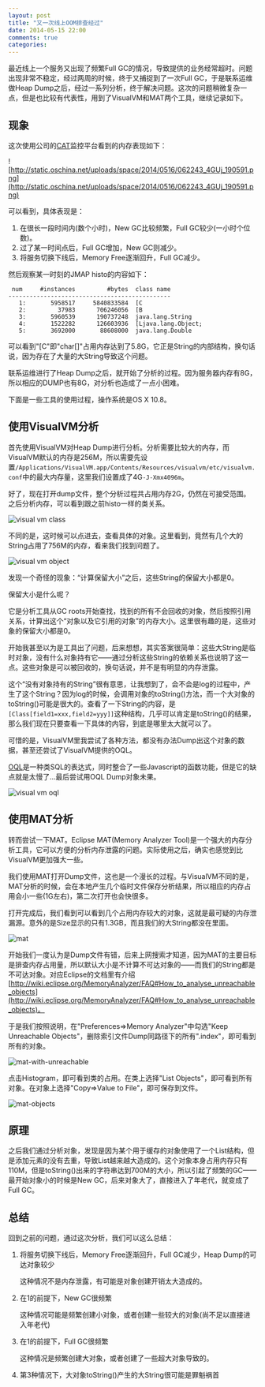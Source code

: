 ```yaml
---
layout: post
title: "又一次线上OOM排查经过"
date: 2014-05-15 22:00
comments: true
categories: 
---
```

最近线上一个服务又出现了频繁Full GC的情况，导致提供的业务经常超时。问题出现非常不稳定，经过两周的时候，终于又捕捉到了一次Full GC，于是联系运维做Heap Dump之后，经过一系列分析，终于解决问题。这次的问题稍微复杂一点，但是也比较有代表性，用到了VisualVM和MAT两个工具，继续记录如下。

<!--more-->

## 现象

这次使用公司的[CAT](https://github.com/dianping/cat)监控平台看到的内存表现如下：

![http://static.oschina.net/uploads/space/2014/0516/062243_4GUj_190591.png](http://static.oschina.net/uploads/space/2014/0516/062243_4GUj_190591.png)

可以看到，具体表现是：

1. 在很长一段时间内(数个小时)，New GC比较频繁，Full GC较少(一小时个位数)。
2. 过了某一时间点后，Full GC增加，New GC则减少。
3. 将服务切换下线后，Memory Free逐渐回升，Full GC减少。

然后观察某一时刻的JMAP histo的内容如下：

```
 num     #instances         #bytes  class name
----------------------------------------------
   1:       5958517     5840833584  [C
   2:         37983      706246056  [B
   3:       5960539      190737248  java.lang.String
   4:       1522282      126603936  [Ljava.lang.Object;
   5:       3692000       88608000  java.lang.Double
```

可以看到"\[C"即"char[]"占用内存达到了5.8G，它正是String的内部结构，换句话说，因为存在了大量的大String导致这个问题。

联系运维进行了Heap Dump之后，就开始了分析的过程。因为服务器内存有8G，所以相应的DUMP也有8G，对分析也造成了一点小困难。

下面是一些工具的使用过程，操作系统是OS X 10.8。

## 使用VisualVM分析

首先使用VisualVM对Heap Dump进行分析。分析需要比较大的内存，而VisualVM默认的内存是256M，所以需要先设置`/Applications/VisualVM.app/Contents/Resources/visualvm/etc/visualvm.conf`中的最大内存量，这里我们设置成了4G`-J-Xmx4096m`。

好了，现在打开dump文件，整个分析过程共占用内存2G，仍然在可接受范围。之后分析内存，可以看到跟之前histo一样的类关系。

![visual vm class](http://static.oschina.net/uploads/space/2014/0516/074246_GKl4_190591.png)

不同的是，这时候可以点进去，查看具体的对象。这里看到，竟然有几个大的String占用了756M的内存，看来我们找到问题了。

![visual vm object ](http://static.oschina.net/uploads/space/2014/0516/074742_7S5S_190591.png)

发现一个奇怪的现象：“计算保留大小”之后，这些String的保留大小都是0。

保留大小是什么呢？

它是分析工具从GC roots开始查找，找到的所有不会回收的对象，然后按照引用关系，计算出这个“对象以及它引用的对象”的内存大小。这里很有趣的是，这些对象的保留大小都是0。

开始我甚至以为是工具出了问题，后来想想，其实答案很简单：这些大String是临时对象，没有什么对象持有它——通过分析这些String的依赖关系也说明了这一点。这些对象是可以被回收的，换句话说，并不是有明显的内存泄露。

这个“没有对象持有的String”很有意思，让我想到了，会不会是log的过程中，产生了这个String？因为log的时候，会调用对象的toString()方法，而一个大对象的toString()可能是很大的。查看了一下String的内容，是`[Class[field1=xxx,field2=yyy]]`这种结构，几乎可以肯定是toString()的结果，那么我们现在只要查看一下具体的内容，到底是哪里太大就可以了。

可惜的是，VisualVM里我尝试了各种方法，都没有办法Dump出这个对象的数据，甚至还尝试了VisualVM提供的OQL。

[OQL](http://visualvm.java.net/oqlhelp.html)是一种类SQL的表达式，同时整合了一些Javascript的函数功能，但是它的缺点就是太慢了…最后尝试用OQL Dump对象未果。

![visual vm oql](http://static.oschina.net/uploads/space/2014/0516/075904_N7Sp_190591.png)

## 使用MAT分析

转而尝试一下MAT。Eclipse MAT(Memory Analyzer Tool)是一个强大的内存分析工具，它可以方便的分析内存泄露的问题。实际使用之后，确实也感觉到比VisualVM更加强大一些。

我们使用MAT打开Dump文件，这也是一个漫长的过程。与VisualVM不同的是，MAT分析的时候，会在本地产生几个临时文件保存分析结果，所以相应的内存占用会小一些(1G左右)，第二次打开也会快很多。

打开完成后，我们看到可以看到几个占用内存较大的对象，这就是最可疑的内存泄漏源。意外的是Size显示的只有1.3GB，而且我们的大String都没在里面。

![mat](http://static.oschina.net/uploads/space/2014/0516/071417_UaCv_190591.png)

开始我们一度认为是Dump文件有错，后来上网搜索才知道，因为MAT的主要目标是排查内存占用量，所以默认大小是不计算不可达对象的——而我们的String都是不可达对象。对应Eclipse的文档里有介绍[http://wiki.eclipse.org/MemoryAnalyzer/FAQ#How_to_analyse_unreachable_objects](http://wiki.eclipse.org/MemoryAnalyzer/FAQ#How_to_analyse_unreachable_objects)。

于是我们按照说明，在"Preferences=>Memory Analyzer"中勾选"Keep Unreachable Objects"，删除索引文件Dump同路径下的所有".index"，即可看到所有的对象。

![mat-with-unreachable](http://static.oschina.net/uploads/space/2014/0516/081748_lx9g_190591.png)

点击Histogram，即可看到类的占用。在类上选择"List Objects"，即可看到所有对象。在对象上选择"Copy=>Value to File"，即可保存到文件。

![mat-objects](http://static.oschina.net/uploads/space/2014/0516/082102_7Tks_190591.png)

## 原理

之后我们通过分析对象，发现是因为某个用于缓存的对象使用了一个List结构，但是添加元素的没有去重，导致List越来越大造成的。这个对象本身占用内存只有110M，但是toString()出来的字符串达到700M的大小，所以引起了频繁的GC——最开始对象小的时候是New GC，后来对象大了，直接进入了年老代，就变成了Full GC。

## 总结

回到之前的问题，通过这次分析，我们可以这么总结：

1. 将服务切换下线后，Memory Free逐渐回升，Full GC减少，Heap Dump的可达对象较少

	这种情况不是内存泄露，有可能是对象创建开销太大造成的。

2. 在1的前提下，New GC很频繁

	这种情况可能是频繁创建小对象，或者创建一些较大的对象(尚不足以直接进入年老代)

3. 在1的前提下，Full GC很频繁

	这种情况是频繁创建大对象，或者创建了一些超大对象导致的。
	
4. 第3种情况下，大对象toString()产生的大String很可能是罪魁祸首